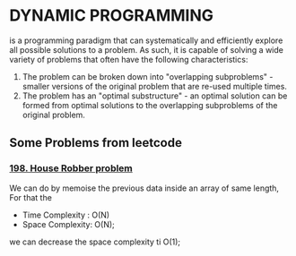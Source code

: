 # DYNAMIC PROGRAMMING

is a programming paradigm that can systematically and 
efficiently explore all possible solutions to a problem. 
As such, it is capable of solving a wide variety of problems 
that often have the following characteristics:

1. The problem can be broken down into "overlapping subproblems" - 
smaller versions of the original problem that are re-used multiple times.
2. The problem has an "optimal substructure" - an optimal solution can be 
formed from optimal solutions to the overlapping subproblems of the original problem.


## Some Problems from leetcode

### [198. House Robber problem](https://leetcode.com/problems/house-robber/)

We can do by memoise the previous data inside an array of same length, 
For that the 

- Time Complexity : O(N)
- Space Complexity: O(N);

we can decrease the space complexity ti O(1);

